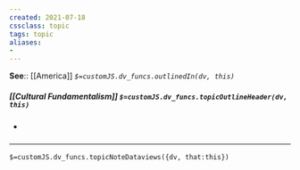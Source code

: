 ```yaml
---
created: 2021-07-18
cssclass: topic
tags: topic
aliases:
- 
---
```


**See**:: [[America]]
*`$=customJS.dv_funcs.outlinedIn(dv, this)`*

##### [[Cultural Fundamentalism]] `$=customJS.dv_funcs.topicOutlineHeader(dv, this)`
- 

### <hr class="dataviews"/>

`$=customJS.dv_funcs.topicNoteDataviews({dv, that:this})`
